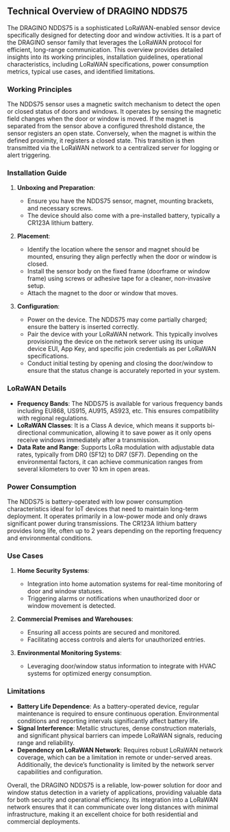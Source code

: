 ## Technical Overview of DRAGINO NDDS75

The DRAGINO NDDS75 is a sophisticated LoRaWAN-enabled sensor device specifically designed for detecting door and window activities. It is a part of the DRAGINO sensor family that leverages the LoRaWAN protocol for efficient, long-range communication. This overview provides detailed insights into its working principles, installation guidelines, operational characteristics, including LoRaWAN specifications, power consumption metrics, typical use cases, and identified limitations.

### Working Principles

The NDDS75 sensor uses a magnetic switch mechanism to detect the open or closed status of doors and windows. It operates by sensing the magnetic field changes when the door or window is moved. If the magnet is separated from the sensor above a configured threshold distance, the sensor registers an open state. Conversely, when the magnet is within the defined proximity, it registers a closed state. This transition is then transmitted via the LoRaWAN network to a centralized server for logging or alert triggering.

### Installation Guide

1. **Unboxing and Preparation**: 
   - Ensure you have the NDDS75 sensor, magnet, mounting brackets, and necessary screws. 
   - The device should also come with a pre-installed battery, typically a CR123A lithium battery.

2. **Placement**: 
   - Identify the location where the sensor and magnet should be mounted, ensuring they align perfectly when the door or window is closed.
   - Install the sensor body on the fixed frame (doorframe or window frame) using screws or adhesive tape for a cleaner, non-invasive setup.
   - Attach the magnet to the door or window that moves.

3. **Configuration**:
   - Power on the device. The NDDS75 may come partially charged; ensure the battery is inserted correctly.
   - Pair the device with your LoRaWAN network. This typically involves provisioning the device on the network server using its unique device EUI, App Key, and specific join credentials as per LoRaWAN specifications.
   - Conduct initial testing by opening and closing the door/window to ensure that the status change is accurately reported in your system.

### LoRaWAN Details

- **Frequency Bands**: The NDDS75 is available for various frequency bands including EU868, US915, AU915, AS923, etc. This ensures compatibility with regional regulations.
- **LoRaWAN Classes**: It is a Class A device, which means it supports bi-directional communication, allowing it to save power as it only opens receive windows immediately after a transmission.
- **Data Rate and Range**: Supports LoRa modulation with adjustable data rates, typically from DR0 (SF12) to DR7 (SF7). Depending on the environmental factors, it can achieve communication ranges from several kilometers to over 10 km in open areas.

### Power Consumption

The NDDS75 is battery-operated with low power consumption characteristics ideal for IoT devices that need to maintain long-term deployment. It operates primarily in a low-power mode and only draws significant power during transmissions. The CR123A lithium battery provides long life, often up to 2 years depending on the reporting frequency and environmental conditions.

### Use Cases

1. **Home Security Systems**:
   - Integration into home automation systems for real-time monitoring of door and window statuses.
   - Triggering alarms or notifications when unauthorized door or window movement is detected.

2. **Commercial Premises and Warehouses**:
   - Ensuring all access points are secured and monitored.
   - Facilitating access controls and alerts for unauthorized entries.

3. **Environmental Monitoring Systems**:
   - Leveraging door/window status information to integrate with HVAC systems for optimized energy consumption.

### Limitations

- **Battery Life Dependence**: As a battery-operated device, regular maintenance is required to ensure continuous operation. Environmental conditions and reporting intervals significantly affect battery life.
- **Signal Interference**: Metallic structures, dense construction materials, and significant physical barriers can impede LoRaWAN signals, reducing range and reliability.
- **Dependency on LoRaWAN Network**: Requires robust LoRaWAN network coverage, which can be a limitation in remote or under-served areas. Additionally, the device’s functionality is limited by the network server capabilities and configuration.

Overall, the DRAGINO NDDS75 is a reliable, low-power solution for door and window status detection in a variety of applications, providing valuable data for both security and operational efficiency. Its integration into a LoRaWAN network ensures that it can communicate over long distances with minimal infrastructure, making it an excellent choice for both residential and commercial deployments.
